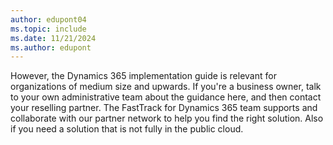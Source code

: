 ```yaml
---
author: edupont04
ms.topic: include
ms.date: 11/21/2024
ms.author: edupont
---
```

However, the Dynamics 365 implementation guide is relevant for organizations of medium size and upwards. If you're a business owner, talk to your own administrative team about the guidance here, and then contact your reselling partner. The FastTrack for Dynamics 365 team supports and collaborate with our partner network to help you find the right solution. Also if you need a solution that is not fully in the public cloud.
